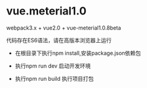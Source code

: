 # vue.meterial1.0
webpack3.x + vue2.0 + vue-meterial1.0.8beta

代码存在ES6语法，请在高版本浏览器上运行

+ 在根目录下执行npm install,安装package.json依赖包

+ 执行npm run dev 启动开发环境

+ 执行npm run build 执行项目打包
